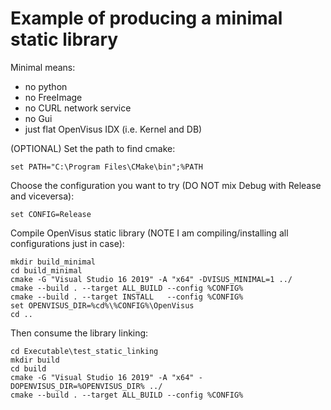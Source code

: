 
# Example of producing a minimal static library 

Minimal means:
- no python
- no FreeImage
- no CURL network service
- no Gui
- just flat OpenVisus IDX (i.e. Kernel and DB)


(OPTIONAL) Set the path to find cmake:

```
set PATH="C:\Program Files\CMake\bin";%PATH
```

Choose the configuration you want to try (DO NOT mix Debug with Release and viceversa):

```
set CONFIG=Release
```

Compile OpenVisus static library (NOTE I am compiling/installing all configurations just in case):

```
mkdir build_minimal 
cd build_minimal
cmake -G "Visual Studio 16 2019" -A "x64" -DVISUS_MINIMAL=1 ../ 
cmake --build . --target ALL_BUILD --config %CONFIG%
cmake --build . --target INSTALL   --config %CONFIG%
set OPENVISUS_DIR=%cd%\%CONFIG%\OpenVisus
cd ..
```

Then consume the library linking:

```
cd Executable\test_static_linking
mkdir build
cd build
cmake -G "Visual Studio 16 2019" -A "x64" -DOPENVISUS_DIR=%OPENVISUS_DIR% ../
cmake --build . --target ALL_BUILD --config %CONFIG%
```






